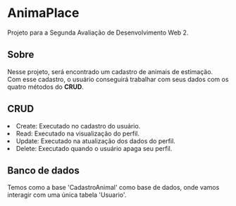 # AnimaPlace
Projeto para a Segunda Avaliação de Desenvolvimento Web 2.

## Sobre
Nesse projeto, será encontrado um cadastro de animais de estimação. <br>
Com esse cadastro, o usuário conseguirá trabalhar com seus dados com os quatro métodos do **CRUD**.

## CRUD
<li>Create: Executado no cadastro do usuário.</li> 
<li>Read: Executado na visualização do perfil. </li>
<li>Update: Executado na atualização dos dados do perfil. </li>
<li>Delete: Executado quando o usuário apaga seu perfil. </li>


## Banco de dados
Temos como a base 'CadastroAnimal' como base de dados, onde vamos interagir com uma única tabela 'Usuario'.
